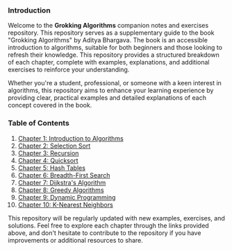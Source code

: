 ### Introduction

Welcome to the **Grokking Algorithms** companion notes and exercises repository. This repository serves as a supplementary guide to the book "Grokking Algorithms" by Aditya Bhargava. The book is an accessible introduction to algorithms, suitable for both beginners and those looking to refresh their knowledge. This repository provides a structured breakdown of each chapter, complete with examples, explanations, and additional exercises to reinforce your understanding.

Whether you're a student, professional, or someone with a keen interest in algorithms, this repository aims to enhance your learning experience by providing clear, practical examples and detailed explanations of each concept covered in the book.

### Table of Contents

1. [Chapter 1: Introduction to Algorithms](https://github.com/Mo-Abdalkader/Data_Structures_and_Algorithms_DSA/tree/main/Algorithms/Searching/02%20-%20Binary%20search)
2. [Chapter 2: Selection Sort](https://github.com/Mo-Abdalkader/Data_Structures_and_Algorithms_DSA/tree/main/Algorithms/Sorting/02%20-%20Selection%20sort)
3. [Chapter 3: Recursion](https://github.com/Mo-Abdalkader/Data_Structures_and_Algorithms_DSA/tree/main/Algorithms/Recursion)
4. [Chapter 4: Quicksort](https://github.com/Mo-Abdalkader/Data_Structures_and_Algorithms_DSA/tree/main/Algorithms/Sorting/05%20-%20Quick%20sort)
5. [Chapter 5: Hash Tables](https://github.com/Mo-Abdalkader/Data_Structures_and_Algorithms_DSA/tree/main/Data%20Structures/Hash%20Table)
6. [Chapter 6: Breadth-First Search]()
7. [Chapter 7: Dijkstra's Algorithm]()
8. [Chapter 8: Greedy Algorithms]()
9. [Chapter 9: Dynamic Programming]()
10. [Chapter 10: K-Nearest Neighbors]()

This repository will be regularly updated with new examples, exercises, and solutions. Feel free to explore each chapter through the links provided above, and don't hesitate to contribute to the repository if you have improvements or additional resources to share.
